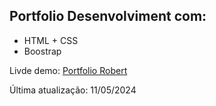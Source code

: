 <h2>Portfolio Desenvolviment com:</h2>
<ul>
  <li>HTML + CSS</li>
  <li>Boostrap</li>
</ul>

<p>Livde demo: <a href="https://portfolio-dev-robert.vercel.app/" target="_blank">Portfolio Robert</a></p>
<p>Última atualização: 11/05/2024</p>
